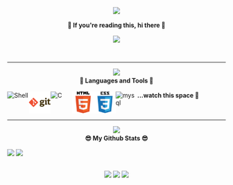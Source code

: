 <div id="header" align="center">
  <img src="https://uploads-ssl.webflow.com/603c87adb15be3cb0b3ed9b5/61bf0b5c372eeeb5d44b6b5f_6.png" width="200"/>
</div> 
<p align="center">
 <b>👋 If you're reading this, hi there 👋</b>
</p>


<div align="center">
<p><img align="center" src="https://profile-counter.glitch.me/chelseyqc/count.svg"</p>
</div>
<br>

---

<div id="header" align="center">
  <img src="https://uploads-ssl.webflow.com/603c87adb15be3cb0b3ed9b5/61bf097bc69c24692f6457b4_3-p-500.png" width="200"/>
</div> 
  

<div align="center"><b>🌱 Languages and Tools 🌱</b></div>
<br>
<a href="https://github.com/chelseyqc/holbertonschool-shell"> <img align="left" alt="Shell" width="50px" src="https://cdn.icon-icons.com/icons2/2367/PNG/512/terminal_shell_icon_143501.png" />
</a>
<a href="https://github.com/chelseyqc/holbertonschool-zero_day">
  <img align="left" alt="git" width="50px" height="50px" src="https://raw.githubusercontent.com/github/explore/80688e429a7d4ef2fca1e82350fe8e3517d3494d/topics/git/git.png" />
</a>
<a href="https://github.com/chelseyqc/holbertonschool-low_level_programming">
  <img align="left" alt="C" width="50px" src="https://cdn.iconscout.com/icon/free/png-512/c-programming-569564.png" />
</a>
<a href="https://github.com/chelseyqc">
  <img align="left" alt="html" width="50px" src="https://raw.githubusercontent.com/github/explore/80688e429a7d4ef2fca1e82350fe8e3517d3494d/topics/html/html.png" />
</a>
<a href="https://github.com/chelseyqc">
  <img align="left" alt="css" width="50px" src="https://raw.githubusercontent.com/github/explore/80688e429a7d4ef2fca1e82350fe8e3517d3494d/topics/css/css.png" />
</a>
<a href="https://github.com/chelseyqc">
  <img align="left" alt="mysql" width="50px" height="50px" src="https://kinsta.com/fr/wp-content/uploads/sites/4/2019/04/logo-mysql-1.svg" />
</a>
<b>...watch this space 👀</b>


<br>
<br>
<br>

---

<div id="header" align="center">
  <img src="https://uploads-ssl.webflow.com/603c87adb15be3cb0b3ed9b5/61bf09f5be7634261e9b0358_5.png" width="200"/>
</div> 

<!--
<p><img align="left" src="https://github-readme-stats.vercel.app/api/top-langs?username=chelseyqc"</p>
-->

<div align="center">
  <b>😎 My Github Stats 😎</b>
</div>

<br>

<div class='container'>
<img style="height: auto; width: 55%;" class="img" src="https://github-readme-stats.vercel.app/api?username=chelseyqc&show_icons=true" />
<img style="height: auto; width: 40%;" class="img" src="https://github-readme-stats.vercel.app/api/top-langs/?username=chelseyqc&langs_count=8&layout=compact" />
&nbsp;
</div>

<br>
<p align="center">
  <img src="https://stickershop.line-scdn.net/stickershop/v1/sticker/398783257/android/sticker.png?v=1" width="100" />
  <img src="https://stickershop.line-scdn.net/stickershop/v1/sticker/398783257/android/sticker.png?v=1" width="100" />
  <img src="https://stickershop.line-scdn.net/stickershop/v1/sticker/398783257/android/sticker.png?v=1" width="100" />
</p>


<!--
**chelseyqc/chelseyqc** is a ✨ _special_ ✨ repository because its `README.md` (this file) appears on your GitHub profile.

Here are some ideas to get you started:

- 🔭 I’m currently working on ...
- 🌱 I’m currently learning ...
- 👯 I’m looking to collaborate on ...
- 🤔 I’m looking for help with ...
- 💬 Ask me about ...
- 📫 How to reach me: ...
- 😄 Pronouns: ...
- ⚡ Fun fact: ...
-->

